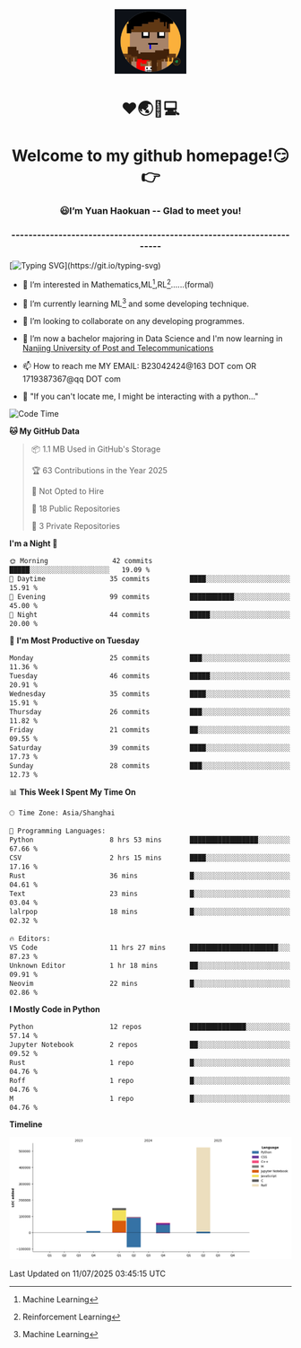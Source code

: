 <div align=center>
  <img width=128 src="image/figure.png">
</div>
<h1 align="center">❤🌏🚩💻</h1>
<h1 align="center">Welcome to my github homepage!😏👉</h1>
<h3 align="center" >😃I’m Yuan Haokuan -- Glad to meet you!</h3>
<h3 align="center" >----------------------------------------------------------------------</h3>

  [![Typing SVG](https://readme-typing-svg.herokuapp.com?font=Fira+Code&pause=1000&random=false&width=450&lines=Here's+my+personal+infomation:)](https://git.io/typing-svg)

- 👀 I’m interested in Mathematics,ML[^1],RL[^2]......(formal)
  
- 🌱 I’m currently learning ML[^1] and some developing technique.
  
- 💞️ I’m looking to collaborate on any developing programmes.
  
- 🍉 I’m now a bachelor majoring in Data Science and I'm now learning in [Nanjing University of Post and Telecommunications](https://www.njupt.edu.cn/main.psp)
  
- 📫 How to reach me MY EMAIL: B23042424@163 DOT com OR 1719387367@qq DOT com

- 🐍 "If you can't locate me, I might be interacting with a python..."

<!--START_SECTION:waka-->
![Code Time](http://img.shields.io/badge/Code%20Time-335%20hrs%2054%20mins-blue)

**🐱 My GitHub Data** 

> 📦 1.1 MB Used in GitHub's Storage 
 > 
> 🏆 63 Contributions in the Year 2025
 > 
> 🚫 Not Opted to Hire
 > 
> 📜 18 Public Repositories 
 > 
> 🔑 3 Private Repositories 
 > 
**I'm a Night 🦉** 

```text
🌞 Morning                42 commits          █████░░░░░░░░░░░░░░░░░░░░   19.09 % 
🌆 Daytime                35 commits          ████░░░░░░░░░░░░░░░░░░░░░   15.91 % 
🌃 Evening                99 commits          ███████████░░░░░░░░░░░░░░   45.00 % 
🌙 Night                  44 commits          █████░░░░░░░░░░░░░░░░░░░░   20.00 % 
```
📅 **I'm Most Productive on Tuesday** 

```text
Monday                   25 commits          ███░░░░░░░░░░░░░░░░░░░░░░   11.36 % 
Tuesday                  46 commits          █████░░░░░░░░░░░░░░░░░░░░   20.91 % 
Wednesday                35 commits          ████░░░░░░░░░░░░░░░░░░░░░   15.91 % 
Thursday                 26 commits          ███░░░░░░░░░░░░░░░░░░░░░░   11.82 % 
Friday                   21 commits          ██░░░░░░░░░░░░░░░░░░░░░░░   09.55 % 
Saturday                 39 commits          ████░░░░░░░░░░░░░░░░░░░░░   17.73 % 
Sunday                   28 commits          ███░░░░░░░░░░░░░░░░░░░░░░   12.73 % 
```


📊 **This Week I Spent My Time On** 

```text
🕑︎ Time Zone: Asia/Shanghai

💬 Programming Languages: 
Python                   8 hrs 53 mins       █████████████████░░░░░░░░   67.66 % 
CSV                      2 hrs 15 mins       ████░░░░░░░░░░░░░░░░░░░░░   17.16 % 
Rust                     36 mins             █░░░░░░░░░░░░░░░░░░░░░░░░   04.61 % 
Text                     23 mins             █░░░░░░░░░░░░░░░░░░░░░░░░   03.04 % 
lalrpop                  18 mins             █░░░░░░░░░░░░░░░░░░░░░░░░   02.32 % 

🔥 Editors: 
VS Code                  11 hrs 27 mins      ██████████████████████░░░   87.23 % 
Unknown Editor           1 hr 18 mins        ██░░░░░░░░░░░░░░░░░░░░░░░   09.91 % 
Neovim                   22 mins             █░░░░░░░░░░░░░░░░░░░░░░░░   02.86 % 
```

**I Mostly Code in Python** 

```text
Python                   12 repos            ██████████████░░░░░░░░░░░   57.14 % 
Jupyter Notebook         2 repos             ██░░░░░░░░░░░░░░░░░░░░░░░   09.52 % 
Rust                     1 repo              █░░░░░░░░░░░░░░░░░░░░░░░░   04.76 % 
Roff                     1 repo              █░░░░░░░░░░░░░░░░░░░░░░░░   04.76 % 
M                        1 repo              █░░░░░░░░░░░░░░░░░░░░░░░░   04.76 % 
```



**Timeline**

![Lines of Code chart](https://raw.githubusercontent.com/WilbertYuan/WilbertYuan/main/assets/bar_graph.png)


 Last Updated on 11/07/2025 03:45:15 UTC
<!--END_SECTION:waka-->

<!---
WilbertYuan/WilbertYuan is a ✨ special ✨ repository because its `README.md` (this file) appears on your GitHub profile.
You can click the Preview link to take a look at your changes.
--->
[^1]:Machine Learning
[^2]:Reinforcement Learning
